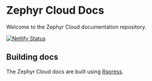 # Zephyr Cloud Docs
Welcome to the Zephyr Cloud documentation repository. 

[![Netlify Status](https://api.netlify.com/api/v1/badges/a6a769b6-39a8-4a3b-84f4-d4b970f68c1f/deploy-status)](https://app.netlify.com/sites/zephyr-cloud-docs/deploys)

## Building docs
The Zephyr Cloud docs are built using [Rspress](https://rspress.dev/).
